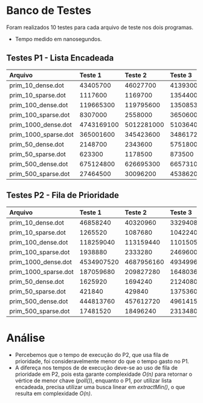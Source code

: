 # Banco de Testes

Foram realizados 10 testes para cada arquivo de teste nos dois programas.
 
* Tempo medido em nanosegundos. 
## Testes P1 - Lista Encadeada

|Arquivo| Teste 1|	Teste 2|	Teste 3|	Teste 4|	Teste 5|	Teste 6|	Teste 7|Teste 8|	Teste 9|	Teste 10|	Média|
| :------------- | :------------- | :------------- | :------------- | :------------- | :------------- | :------------- | :------------- | :------------- | :------------- | :------------- | :------------- |
|prim_10_dense.dot|	43405700|	46027700|	41393000|	41436100|	43827400|	43712900|	45849300|	42345100|	42669000|	45306700|	43597290|
|prim_10_sparse.dot|	1117600|	1169700|	1354400|	1594300|	1290400|	1357100|	1332700|	1535400|	2012000|	1242600|	1400620|
|prim_100_dense.dot|	119665300|	119795600|	135085300|	129729300|	119785800|	131177500|	125364200|	120832000|	124561000|	128388900|	125438490|
|prim_100_sparse.dot|	8307000|	2558000|	3650600|	5819000|	3997300|	10313600|	15606800|	3818900|	2817400|	3914500|	6080310|
|prim_1000_dense.dot|	4743169100|	5012281000|	5103640500|	4742382900|	4922975200|	5013312300|	5740200600|	4653046100|	4928180000|	5504577200|	5036376490|
|prim_1000_sparse.dot|	365001600|	345423600|	348617200|	352219800|	329834500|	338144600|	343761400|	341957000|	383505300|	329472100|	347793710|
|prim_50_dense.dot|	2148700|	2343600|	5751800|	2108800|	4593000|	2144500|	3437400|	2029500|	17890200|	2257400|	4470490|
|prim_50_sparse.dot|	623300|	1178500|	873500|	656900|	1779700|	1480300|	1400400|	1169500|	2965500|	2067400|	1419500|
|prim_500_dense.dot|	675124800|	626695300|	665731000|	686614900|	619852100|	655711900|	673353500|	662756900|	882647700|	664087000|	681257510|
|prim_500_sparse.dot|	27464500|	30096200|	45386200|	28918100|	26820300|	44829200|	25999400|	27468300|	30130800|	25751100|	31286410|


## Testes P2 - Fila de Prioridade
Arquivo|	Teste 1|	Teste 2|	Teste 3|	Teste 4|	Teste 5|	Teste 6|	Teste 7|	Teste 8|	Teste 9|	Teste 10|	Media|
| :------------- | :------------- | :------------- | :------------- | :------------- | :------------- | :------------- | :------------- | :------------- | :------------- | :------------- | :------------- |
prim_10_dense.dot|	46858240|	40320960|	33294080|	35687920|	31140800|	29987200|	31096320|	30243600|	30655440|	30574000|	33985856|
prim_10_sparse.dot|	1265520|	1087680|	1042240|	1042320|	868240|	896720|	973600|	1025600|	894000|	849760|	994568|
prim_100_dense.dot|	118259040|	113159440|	110150560|	116505040|	80739760|	83700080|	91191760|	85901840|	90773200|	87751920|	97813264|
prim_100_sparse.dot|	1938880|	2333280|	2469600|	2412720|	2083760|	2371600|	2425680|	1787440|	2085200|	2091440|	2199960|
prim_1000_dense.dot|	4534907520|	4687956160|	4934996640|	5059667280|	3570054560|	3630831520|	3521342480|	3760381920|	3443206640|	4024065520|	4116741024|
prim_1000_sparse.dot|	187059680|	209827280|	164803600|	214187760|	188285680|	254027360|	202257120|	194586880|	193161840|	204958000|	201315520|
prim_50_dense.dot|	1625920|	1694240|	2124080|	1591360|	1637520|	1660160|	1648320|	1693120|	9474320|	1776320|	2492536|
prim_50_sparse.dot|	421840|	429840|	1375360|	896160|	403360|	476720|	491120|	1109920|	1127360|	380080|	711176|
prim_500_dense.dot|	444813760|	457612720|	496141520|	491440640|	355147520|	407375440|	417377200|	390333120|	477743760|	402334320|	434032000|
prim_500_sparse.dot|	17481520|	18496240|	23134800|	17558240|	13186400|	13952080|	13303440|	14537440|	12684400|	14110080|	15844464|

# Análise 

* Percebemos que o tempo de execução do P2, que usa fila de prioridade, foi consideravelmente menor do que o tempo gasto no P1.
* A difereça nos tempos de de execução deve-se ao uso de fila de prioridade em P2, pois esta garante complexidade _O(n)_ para retornar o vértice de menor chave (_poll()_), enquanto o P1, por utilizar lista encadeada, precisa utilizar uma busca linear em _extractMin()_, o que resulta em complexidade _O(n)_.